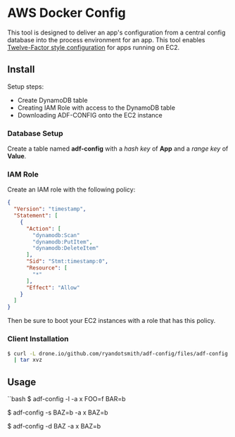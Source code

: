# AWS Docker Config

This tool is designed to deliver an app's configuration from a central config database into the process environment for an app. This tool enables [Twelve-Factor style configuration](http://12factor.net/config) for apps running on EC2.

## Install
Setup steps:

* Create DynamoDB table
* Creating IAM Role with access to the DynamoDB table
* Downloading ADF-CONFIG onto the EC2 instance

### Database Setup
Create a table named **adf-config** with a *hash key* of **App** and a *range key* of **Value**.

### IAM Role
Create an IAM role with the following policy:
```json
{
  "Version": "timestamp",
  "Statement": [
    {
      "Action": [
        "dynamodb:Scan"
        "dynamodb:PutItem",
        "dynamodb:DeleteItem"
      ],
      "Sid": "Stmt:timestamp:0",
      "Resource": [
        "*"
      ],
      "Effect": "Allow"
    }
  ]
}
```

Then be sure to boot your EC2 instances with a role that has this policy.

### Client Installation

```bash
$ curl -L drone.io/github.com/ryandotsmith/adf-config/files/adf-config.tar.gz \
  | tar xvz
```

## Usage

``bash
$ adf-config -l -a x
FOO=f
BAR=b

$ adf-config -s BAZ=b -a x
BAZ=b

$ adf-config -d BAZ -a x
BAZ=b
```
